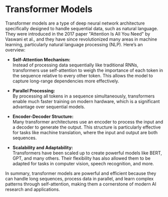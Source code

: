 # Transformer Models

Transformer models are a type of deep neural network architecture specifically designed to handle sequential data, such as natural language. They were introduced in the 2017 paper "Attention Is All You Need" by Vaswani et al., and they have since revolutionized many areas in machine learning, particularly natural language processing (NLP). Here’s an overview:

- **Self-Attention Mechanism:**  
  Instead of processing data sequentially like traditional RNNs, transformers use self-attention to weigh the importance of each token in the sequence relative to every other token. This allows the model to capture long-range dependencies more effectively.

- **Parallel Processing:**  
  By processing all tokens in a sequence simultaneously, transformers enable much faster training on modern hardware, which is a significant advantage over sequential models.

- **Encoder-Decoder Structure:**  
  Many transformer architectures use an encoder to process the input and a decoder to generate the output. This structure is particularly effective for tasks like machine translation, where the input and output are both sequences.

- **Scalability and Adaptability:**  
  Transformers have been scaled up to create powerful models like BERT, GPT, and many others. Their flexibility has also allowed them to be adapted for tasks in computer vision, speech recognition, and more.

In summary, transformer models are powerful and efficient because they can handle long sequences, process data in parallel, and learn complex patterns through self-attention, making them a cornerstone of modern AI research and applications.
